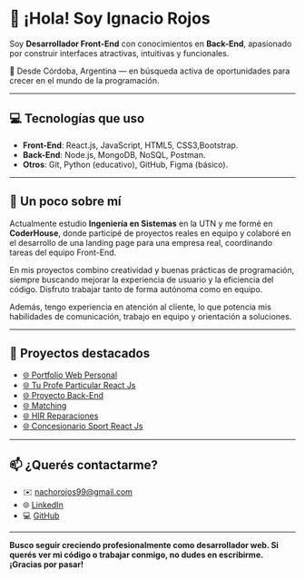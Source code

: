 # 👋 ¡Hola! Soy Ignacio Rojos

Soy **Desarrollador Front-End** con conocimientos en **Back-End**, apasionado por construir interfaces atractivas, intuitivas y funcionales.

📍 Desde Córdoba, Argentina — en búsqueda activa de oportunidades para crecer en el mundo de la programación.

---

## 💻 Tecnologías que uso

- **Front-End**: React.js, JavaScript, HTML5, CSS3,Bootstrap.
- **Back-End**: Node.js, MongoDB, NoSQL, Postman.
- **Otros**: Git, Python (educativo), GitHub, Figma (básico).

---

## 🚀 Un poco sobre mí

Actualmente estudio **Ingeniería en Sistemas** en la UTN y me formé en **CoderHouse**, donde participé de proyectos reales en equipo y colaboré en el desarrollo de una landing page para una empresa real, coordinando tareas del equipo Front-End.

En mis proyectos combino creatividad y buenas prácticas de programación, siempre buscando mejorar la experiencia de usuario y la eficiencia del código. Disfruto trabajar tanto de forma autónoma como en equipo.

Además, tengo experiencia en atención al cliente, lo que potencia mis habilidades de comunicación, trabajo en equipo y orientación a soluciones.

---

## 📂 Proyectos destacados

- [🌐 Portfolio Web Personal](https://eclectic-snickerdoodle-634186.netlify.app)
- [🌐 Tu Profe Particular React Js](https://github.com/IgnacioRojos/Tu-Profe-Particular-React.git)
- [🌐 Proyecto Back-End](https://github.com/IgnacioRojos/BackEnd.git)
- [🌐 Matching](https://github.com/IgnacioRojos/Matching-Vite.git)
- [🌐 HIR Reparaciones](https://github.com/IgnacioRojos/HIR-reparaciones.git)
- [🌐 Concesionario Sport React Js](https://github.com/IgnacioRojos/Concesionario-Sport-React-Js.git)

---

## 📫 ¿Querés contactarme?

- ✉️ nachorojos99@gmail.com  
- 🌐 [LinkedIn](https://ar.linkedin.com/in/ignacio-rojos)  
- 💻 [GitHub](https://github.com/IgnacioRojos)

---

**Busco seguir creciendo profesionalmente como desarrollador web. Si querés ver mi código o trabajar conmigo, no dudes en escribirme. ¡Gracias por pasar!**
